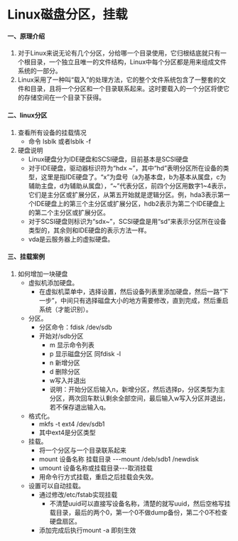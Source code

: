 # Linux磁盘分区，挂载



#### 一、原理介绍

1. 对于Linux来说无论有几个分区，分给哪一个目录使用，它归根结底就只有一个根目录，一个独立且唯一的文件结构，Linux中每个分区都是用来组成文件系统的一部分。
2. Linux采用了一种叫“载入”的处理方法，它的整个文件系统包含了一整套的文件和目录，且将一个分区和一个目录联系起来。这时要载入的一个分区将使它的存储空间在一个目录下获得。

#### 二、linux分区

1. 查看所有设备的挂载情况	
   - 命令 lsblk 或者lsblk -f
2. 硬盘说明
   - Linux硬盘分为IDE硬盘和SCSI硬盘，目前基本是SCSI硬盘
   - 对于IDE硬盘，驱动器标识符为“hdx ~”，其中“hd”表明分区所在设备的类型，这里是指IDE硬盘了。“x”为盘号（a为基本盘，b为基本从属盘，c为辅助主盘，d为辅助从属盘），“~”代表分区，前四个分区用数字1~4表示，它们是主分区或扩展分区，从第五开始就是逻辑分区。例，hda3表示第一个IDE硬盘上的第三个主分区或扩展分区，hdb2表示为第二个IDE硬盘上的第二个主分区或扩展分区。
   - 对于SCSI硬盘则标识为“sdx~”，SCSI硬盘是用“sd”来表示分区所在设备类型的，其余则和IDE硬盘的表示方法一样。
   - vda是云服务器上的虚拟硬盘。

#### 三、挂载案例

1. 如何增加一块硬盘
   - 虚拟机添加硬盘。
     - 在虚拟机菜单中，选择设置，然后设备列表里添加硬盘，然后一路“下一步”，中间只有选择磁盘大小的地方需要修改，直到完成，然后重启系统（才能识别）。
   - 分区。
     - 分区命令：fdisk /dev/sdb
     - 开始对/sdb分区
       - m 显示命令列表
       - p 显示磁盘分区 同fdisk -l
       - n 新增分区
       - d 删除分区
       - w写入并退出
       - 说明：开始分区后输入n，新增分区，然后选择p，分区类型为主分区，两次回车默认剩余全部空间，最后输入w写入分区并退出，若不保存退出输入q。
   - 格式化。
     - mkfs -t ext4 /dev/sdb1
     - 其中ext4是分区类型
   - 挂载。
     - 将一个分区与一个目录联系起来
     - mount 设备名称 挂载目录 ---mount /deb/sdb1 /newdisk
     - umount  设备名称或挂载目录---取消挂载
     - 用命令行方式挂载，重启之后挂载会失效。
   - 设置可以自动挂载。
     - 通过修改/etc/fstab实现挂载
       - 不清楚uuid可以直接写设备名称，清楚的就写uuid，然后空格写挂载目录，最后的两个0，第一个0不做dump备份，第二个0不检查硬盘扇区。  
     - 添加完成后执行mount -a 即刻生效